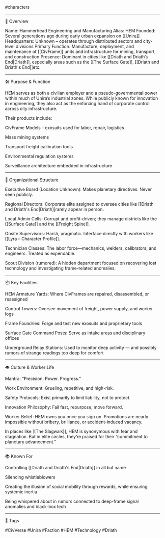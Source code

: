#characters 



---

🏢 Overview

Name: Hammerhead Engineering and Manufacturing
Alias: HEM
Founded: Several generations ago during early urban expansion on [[Unira]]
Headquarters: Unknown – operates through distributed sectors and city-level divisions
Primary Function: Manufacture, deployment, and maintenance of [[CivFrame]] units and infrastructure for mining, transport, and construction
Presence: Dominant in cities like [[Driath and Driath’s End|Driath]], especially areas such as the [[The Surface Gate]], [[Driath and Driath's End]]etc. 


---

🛠️ Purpose & Function

HEM serves as both a civilian employer and a pseudo-governmental power within much of Unira’s industrial zones. While publicly known for innovation in engineering, they also act as the enforcing hand of corporate control across city infrastructure.

Their products include:

CivFrame Models - exosuits used for labor, repair, logistics

Mass mining systems

Transport freight calibration tools

Environmental regulation systems

Surveillance architecture embedded in infrastructure



---

🧱 Organizational Structure

Executive Board (Location Unknown): Makes planetary directives. Never seen publicly.

Regional Directors: Corporate elite assigned to oversee cities like [[Driath and Driath's End|Driath]]rarely appear in person.

Local Admin Cells: Corrupt and profit-driven; they manage districts like the [[Surface Gate]] and the [[Freight Spine]].

Onsite Supervisors: Harsh, pragmatic. Interface directly with workers like [[Lyra – Character Profile]].

Technician Classes: The labor force—mechanics, welders, calibrators, and engineers. Treated as expendable.

Scout Division (rumored): A hidden department focused on recovering lost technology and investigating frame-related anomalies.



---

📦 Key Facilities

HEM Armature Yards: Where CivFrames are repaired, disassembled, or reassigned

Control Towers: Oversee movement of freight, power supply, and worker logs

Frame Foundries: Forge and test new exosuits and proprietary tools

Surface Gate Command Posts: Serve as intake areas and disciplinary offices

Underground Relay Stations: Used to monitor deep activity — and possibly rumors of strange readings too deep for comfort



---

👁️ Culture & Worker Life

Mantra: “Precision. Power. Progress.”

Work Environment: Grueling, repetitive, and high-risk.

Safety Protocols: Exist primarily to limit liability, not to protect.

Innovation Philosophy: Fail fast, repurpose, move forward.

Worker Belief: HEM owns you once you sign on. Promotions are nearly impossible without bribery, brilliance, or accident-induced vacancy.


In places like [[The Slagwalk]], HEM is synonymous with fear and stagnation. But in elite circles, they’re praised for their “commitment to planetary advancement.”


---

📚 Known For

Controlling [[Driath and Driath's End|Driath]] in all but name

Silencing whistleblowers

Creating the illusion of social mobility through rewards, while ensuring systemic inertia

Being whispered about in rumors connected to deep-frame signal anomalies and black-box tech



---

🔖 Tags

#CivVerse #Unira #Faction #HEM #Technology #Driath

